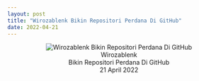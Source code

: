 ```yaml
---
layout: post
title: "Wirozablenk Bikin Repositori Perdana Di GitHub"
date: 2022-04-21
---
```

<center>
<img src="https://github.githubassets.com/images/modules/profile/profile-first-repo.svg" alt="Wirozablenk Bikin Repositori Perdana Di GitHub" class="tampilan-gambar"><br/>
Wirozablenk<br/>
Bikin Repositori Perdana Di GitHub<br/>
21 April 2022<br/>
</center>
